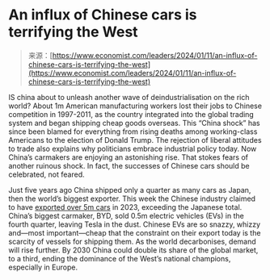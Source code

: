<!--yml
category: 未分类
date: 2024-05-27 14:41:22
-->

# An influx of Chinese cars is terrifying the West

> 来源：[https://www.economist.com/leaders/2024/01/11/an-influx-of-chinese-cars-is-terrifying-the-west](https://www.economist.com/leaders/2024/01/11/an-influx-of-chinese-cars-is-terrifying-the-west)

IS china about to unleash another wave of deindustrialisation on the rich world? About 1m American manufacturing workers lost their jobs to Chinese competition in 1997-2011, as the country integrated into the global trading system and began shipping cheap goods overseas. This “China shock” has since been blamed for everything from rising deaths among working-class Americans to the election of Donald Trump. The rejection of liberal attitudes to trade also explains why politicians embrace industrial policy today. Now China’s carmakers are enjoying an astonishing rise. That stokes fears of another ruinous shock. In fact, the successes of Chinese cars should be celebrated, not feared.

Just five years ago China shipped only a quarter as many cars as Japan, then the world’s biggest exporter. This week the Chinese industry claimed to have [exported over 5m cars](https://www.economist.com/briefing/2024/01/11/western-firms-are-quaking-as-chinas-electric-car-industry-speeds-up) in 2023, exceeding the Japanese total. China’s biggest carmaker, BYD, sold 0.5m electric vehicles (EVs) in the fourth quarter, leaving Tesla in the dust. Chinese EVs are so snazzy, whizzy and—most important—cheap that the constraint on their export today is the scarcity of vessels for shipping them. As the world decarbonises, demand will rise further. By 2030 China could double its share of the global market, to a third, ending the dominance of the West’s national champions, especially in Europe.